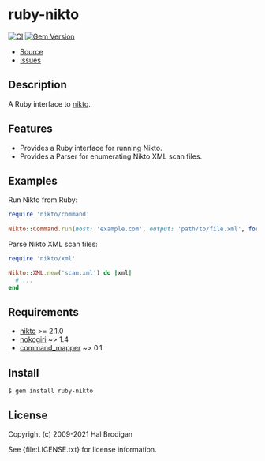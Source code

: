 # ruby-nikto

[![CI](https://github.com/postmodern/ruby-nikto/actions/workflows/ruby.yml/badge.svg)](https://github.com/postmodern/ruby-nikto/actions/workflows/ruby.yml)
[![Gem Version](https://badge.fury.io/rb/ruby-nikto.svg)](https://badge.fury.io/rb/ruby-nikto)

* [Source](https://github.com/sophsec/ruby-nikto)
* [Issues](https://github.com/sophsec/ruby-nikto/issues)

## Description

A Ruby interface to [nikto].

## Features

* Provides a Ruby interface for running Nikto.
* Provides a Parser for enumerating Nikto XML scan files.

## Examples

Run Nikto from Ruby:

```ruby
require 'nikto/command'
    
Nikto::Command.run(host: 'example.com', output: 'path/to/file.xml', format: 'xml')
```

Parse Nikto XML scan files:

```ruby
require 'nikto/xml'

Nikto::XML.new('scan.xml') do |xml|
  # ...
end
```

## Requirements

* [nikto] >= 2.1.0
* [nokogiri](http://nokogiri.rubyforge.org/) ~> 1.4
* [command_mapper](http://github.com/postmodern/command_mapper.rb#readme) ~> 0.1

## Install

```shell
$ gem install ruby-nikto
```

## License

Copyright (c) 2009-2021 Hal Brodigan

See {file:LICENSE.txt} for license information.

[nikto]: https://github.com/sullo/nikto
